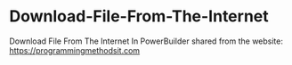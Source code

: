 # Download-File-From-The-Internet
Download File From The Internet In PowerBuilder
shared from the website: https://programmingmethodsit.com
